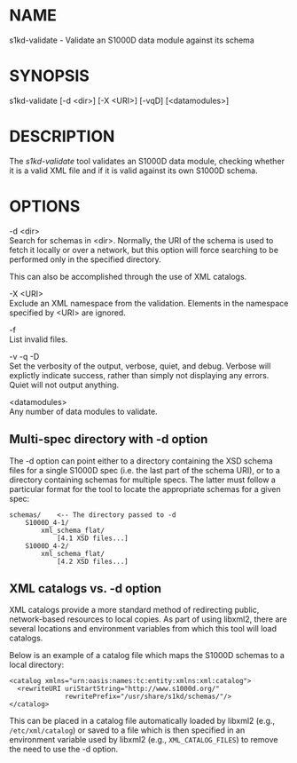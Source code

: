 NAME
====

s1kd-validate - Validate an S1000D data module against its schema

SYNOPSIS
========

s1kd-validate \[-d &lt;dir&gt;\] \[-X &lt;URI&gt;\] \[-vqD\] \[&lt;datamodules&gt;\]

DESCRIPTION
===========

The *s1kd-validate* tool validates an S1000D data module, checking whether it is a valid XML file and if it is valid against its own S1000D schema.

OPTIONS
=======

-d &lt;dir&gt;  
Search for schemas in &lt;dir&gt;. Normally, the URI of the schema is used to fetch it locally or over a network, but this option will force searching to be performed only in the specified directory.

This can also be accomplished through the use of XML catalogs.

-X &lt;URI&gt;  
Exclude an XML namespace from the validation. Elements in the namespace specified by &lt;URI&gt; are ignored.

-f  
List invalid files.

-v -q -D  
Set the verbosity of the output, verbose, quiet, and debug. Verbose will explictly indicate success, rather than simply not displaying any errors. Quiet will not output anything.

&lt;datamodules&gt;  
Any number of data modules to validate.

Multi-spec directory with -d option
-----------------------------------

The -d option can point either to a directory containing the XSD schema files for a single S1000D spec (i.e. the last part of the schema URI), or to a directory containing schemas for multiple specs. The latter must follow a particular format for the tool to locate the appropriate schemas for a given spec:

    schemas/    <-- The directory passed to -d
        S1000D_4-1/
            xml_schema_flat/
                [4.1 XSD files...]
        S1000D_4-2/
            xml_schema_flat/
                [4.2 XSD files...]

XML catalogs vs. -d option
--------------------------

XML catalogs provide a more standard method of redirecting public, network-based resources to local copies. As part of using libxml2, there are several locations and environment variables from which this tool will load catalogs.

Below is an example of a catalog file which maps the S1000D schemas to a local directory:

    <catalog xmlns="urn:oasis:names:tc:entity:xmlns:xml:catalog">
      <rewriteURI uriStartString="http://www.s1000d.org/"
                  rewritePrefix="/usr/share/s1kd/schemas/"/>
    </catalog>

This can be placed in a catalog file automatically loaded by libxml2 (e.g., `/etc/xml/catalog`) or saved to a file which is then specified in an environment variable used by libxml2 (e.g., `XML_CATALOG_FILES`) to remove the need to use the -d option.
